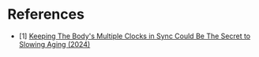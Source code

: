 # References
- [1] [Keeping The Body's Multiple Clocks in Sync Could Be The Secret to Slowing Aging (2024)](https://www.sciencealert.com/keeping-the-bodys-multiple-clocks-in-sync-could-be-the-secret-to-slowing-aging)